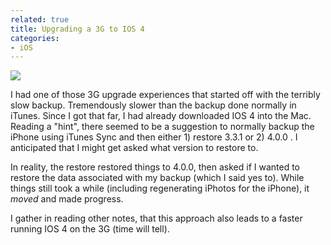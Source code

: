 ```yaml
---
related: true
title: Upgrading a 3G to IOS 4
categories:
- iOS
---
```

![][1]

I had one of those 3G upgrade experiences that started off with the terribly
slow backup. Tremendously slower than the backup done normally in iTunes.
Since I got that far, I had already downloaded IOS 4 into the Mac. Reading a
"hint", there seemed to be a suggestion to normally backup the iPhone using
iTunes Sync and then either 1) restore 3.3.1 or 2) 4.0.0 . I anticipated that
I might get asked what version to restore to.

In reality, the restore restored things to 4.0.0, then asked if I wanted to
restore the data associated with my backup (which I said yes to). While things
still took a while (including regenerating iPhotos for the iPhone), it _moved_
and made progress.

I gather in reading other notes, that this approach also leads to a faster
running IOS 4 on the 3G (time will tell).

[1]: http://media.tumblr.com/tumblr_l4v3cuMJPS1qz4fcv.png

